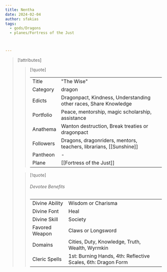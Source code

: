 ```yaml
---
title: Nentha
date: 2024-02-04
author: sfakias
tags:
  - gods/Dragons
  - planes/Fortress of the Just



---
```

> [!attributes]
> 
> > [!quote]
> >
> > | | |
> > | --- | --- |
> > | Title | "The Wise" |
> > | Category | dragon |
> > | Edicts | Dragonpact, Kindness, Understanding other races, Share Knowledge |
> > | Portfolio | Peace, mentorship, magic scholarship, assistance |
> > | Anathema | Wanton destruction, Break treaties or dragonpact |
> > | Followers | Dragons, dragonriders, mentors, teachers, librarians, [[Sunshine]] |
> > | Pantheon | - |
> > | Plane | [[Fortress of the Just]] |
>
> > [!quote]
> > 
> > ###### Devotee Benefits
> > | | |
> > | --- | --- |
> > | Divine Ability | Wisdom or Charisma |
> > | Divine Font | Heal |
> > | Divine Skill | Society |
> > | Favored Weapon | Claws or Longsword |
> > | Domains | Cities, Duty, Knowledge, Truth, Wealth, Wyrmkin |
> > | Cleric Spells | 1st: Burning Hands, 4th: Reflective Scales, 6th: Dragon Form |
